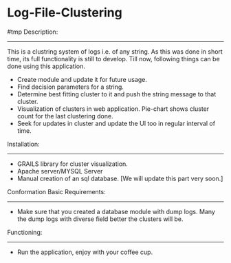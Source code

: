 Log-File-Clustering
===================
#tmp
Description:
_________________________________________________________________

This is a clustring system of logs i.e. of any string.
As this was done in short time, its full functionality is still to develop.
Till now, following things can be done using this application.

  - Create module and update it for future usage.
  - Find decision parameters for a string.
  - Determine best fitting cluster to it and push the string message to that cluster.
  - Visualization of clusters in web application. Pie-chart shows cluster count for the last clustering done.
  - Seek for updates in cluster and update the UI too in regular interval of time.


Installation:
_________________________________________________________________


  - GRAILS library for cluster visualization.
  - Apache server/MYSQL Server
  - Manual creation of an sql database. [We will update this part very soon.]


Conformation Basic Requirements:
_________________________________________________________________

  - Make sure that you created a database module with dump logs. Many the dump logs with diverse field better the clusters will be.
  

Functioning:
_________________________________________________________________
  - Run the application, enjoy with your coffee cup.

